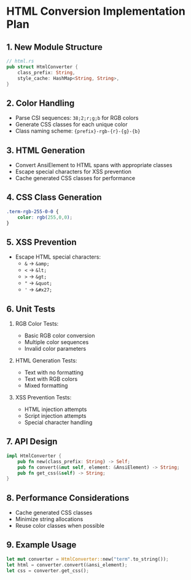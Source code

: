 # HTML Conversion Implementation Plan

## 1. New Module Structure
```rust
// html.rs
pub struct HtmlConverter {
    class_prefix: String,
    style_cache: HashMap<String, String>,
}
```

## 2. Color Handling
- Parse CSI sequences: `38;2;r;g;b` for RGB colors
- Generate CSS classes for each unique color
- Class naming scheme: `{prefix}-rgb-{r}-{g}-{b}`

## 3. HTML Generation
- Convert AnsiElement to HTML spans with appropriate classes
- Escape special characters for XSS prevention
- Cache generated CSS classes for performance

## 4. CSS Class Generation
```css
.term-rgb-255-0-0 {
    color: rgb(255,0,0);
}
```

## 5. XSS Prevention
- Escape HTML special characters:
  - `&` -> `&amp;`
  - `<` -> `&lt;`
  - `>` -> `&gt;`
  - `"` -> `&quot;`
  - `'` -> `&#x27;`

## 6. Unit Tests
1. RGB Color Tests:
   - Basic RGB color conversion
   - Multiple color sequences
   - Invalid color parameters

2. HTML Generation Tests:
   - Text with no formatting
   - Text with RGB colors
   - Mixed formatting

3. XSS Prevention Tests:
   - HTML injection attempts
   - Script injection attempts
   - Special character handling

## 7. API Design
```rust
impl HtmlConverter {
    pub fn new(class_prefix: String) -> Self;
    pub fn convert(&mut self, element: &AnsiElement) -> String;
    pub fn get_css(&self) -> String;
}
```

## 8. Performance Considerations
- Cache generated CSS classes
- Minimize string allocations
- Reuse color classes when possible

## 9. Example Usage
```rust
let mut converter = HtmlConverter::new("term".to_string());
let html = converter.convert(&ansi_element);
let css = converter.get_css();
